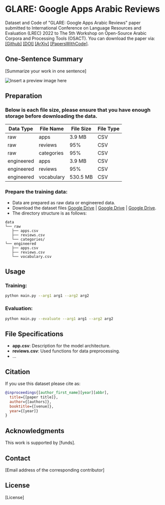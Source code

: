 # GLARE: Google Apps Arabic Reviews

Dataset and Code of "GLARE: Google Apps Arabic Reviews" paper submitted to International Conference on Language Resources and Evaluation (LREC) 2022 to The 5th Workshop on Open-Source Arabic Corpora and Processing Tools (OSACT).
You can download the paper via: [[Github]](xx.pdf) [[DOI]](https://doi.org/xx/xx) [[ArXiv]](https://arxiv.org/abs/xxxx.xxxxx) [[PapersWithCode]](https://paperswithcode.com/).

## One-Sentence Summary

[Summarize your work in one sentence]

![Insert a preview image here](https://via.placeholder.com/300.jpg)


## Preparation
### Below is each file size, please ensure that you have enough storage before downloading the data.

| Data Type         | File Name  | File Size | File Type |
| ------------------ |---------------- | -------------- |-------------- |
| raw   |     apps        |      3.9 MB       | CSV |
| raw   |     reviews        |      95%       | CSV |
| raw   |     categories        |      95%       | CSV
| engineered   |     apps        |      3.9 MB       | CSV
| engineered   |     reviews        |      95%       | CSV
| engineered   |     vocabulary        |      530.5 MB       | CSV

### Prepare the training data:

- Data are prepared as raw data or engineered data.
- Download the dataset files [Google Drive](https://example.com) | [Google Drive](https://example.com) | [Google Drive](https://example.com).
- The directory structure is as follows:
```
data
└── raw
   ├── apps.csv
   ├── reviews.csv
   └── categories/
└── engineered
   ├── apps.csv
   ├── reviews.csv
   └── vocabulary.csv
```

## Usage

### Training:

```bash
python main.py --arg1 arg1 --arg2 arg2
```

### Evaluation:

```bash
python main.py --evaluate --arg1 arg1 --arg2 arg2
```

## File Specifications

- **app.csv**: Description for the model architecture.
- **reviews.csv**: Used functions for data preprocessing.
- …

## Citation

If you use this dataset please cite as:

```bibtex
@inproceedings{[author_first_name][year][abbr],
  title={[paper title]},
  author={[authors]},
  booktitle={[venue]},
  year={[year]}
}
```

## Acknowledgments

This work is supported by [funds].

## Contact

[Email address of the corresponding contributor]

## License

[License]
